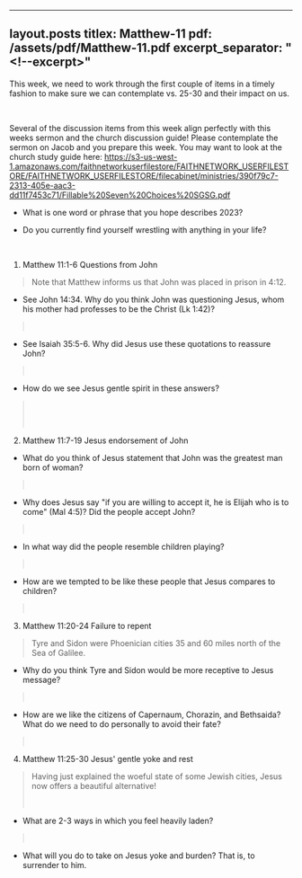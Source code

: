 
---
layout.posts
titlex: Matthew-11
pdf: /assets/pdf/Matthew-11.pdf
excerpt_separator: "<!--excerpt>"
---
This week, we need to work through the first couple of items in a timely
fashion to make sure we can contemplate vs. 25-30 and their impact on
us.

 

Several of the discussion items from this week align perfectly with this
weeks sermon and the church discussion guide! Please contemplate the
sermon on Jacob and you prepare this week. You may want to look at the
church study guide here:
<https://s3-us-west-1.amazonaws.com/faithnetworkuserfilestore/FAITHNETWORK_USERFILESTORE/FAITHNETWORK_USERFILESTORE/filecabinet/ministries/390f79c7-2313-405e-aac3-dd11f7453c71/Fillable%20Seven%20Choices%20SGSG.pdf>

-   What is one word or phrase that you hope describes 2023?

-   Do you currently find yourself wrestling with anything in your life?

 

1.  Matthew 11:1-6 Questions from John

> Note that Matthew informs us that John was placed in prison in 4:12.

-   See John 14:34. Why do you think John was questioning Jesus, whom
    his mother had professes to be the Christ (Lk 1:42)?

>  

-   See Isaiah 35:5-6. Why did Jesus use these quotations to reassure
    John?

>  

-   How do we see Jesus gentle spirit in these answers?

>  
>
>  

2.  Matthew 11:7-19 Jesus endorsement of John

-   What do you think of Jesus statement that John was the greatest man
    born of woman?

>  

-   Why does Jesus say \"if you are willing to accept it, he is Elijah
    who is to come\" (Mal 4:5)? Did the people accept John?

>  

-   In what way did the people resemble children playing?

>  

-   How are we tempted to be like these people that Jesus compares to
    children?

>  

3.  Matthew 11:20-24 Failure to repent

> Tyre and Sidon were Phoenician cities 35 and 60 miles north of the Sea
> of Galilee.

-   Why do you think Tyre and Sidon would be more receptive to Jesus
    message?

>  

-   How are we like the citizens of Capernaum, Chorazin, and Bethsaida?
    What do we need to do personally to avoid their fate?

>  

4.  Matthew 11:25-30 Jesus\' gentle yoke and rest

> Having just explained the woeful state of some Jewish cities, Jesus
> now offers a beautiful alternative!
>
>  

-   What are 2-3 ways in which you feel heavily laden?

>  

-   What will you do to take on Jesus yoke and burden? That is, to
    surrender to him.

 
